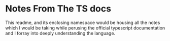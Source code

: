 # Notes From The TS docs

This readme, and its enclosing namespace would be housing all the notes which I would be taking while perusing the official typescript documentation and I forray into deeply understanding the language.
